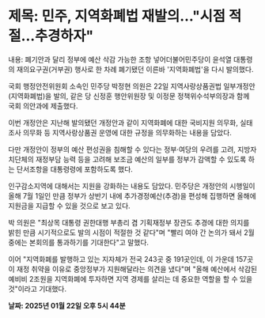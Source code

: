 # **제목: 민주, 지역화폐법 재발의…"시점 적절…추경하자"**

  내용: 폐기안과 달리 정부에 예산 삭감 가능한 조항 넣어더불어민주당이 윤석열 대통령의 재의요구권(거부권) 행사로 한 차례 폐기됐던 이른바 '지역화폐법'을 다시 발의했다.

국회 행정안전위원회 소속인 민주당 박정현 의원은 22일 지역사랑상품권법 일부개정안(지역화폐법)을 발의, 같은 당 신정훈 행안위원장 및 이정문 정책위수석부의장과 함께 국회 의안과에 제출했다.

이번 개정안은 지난해 발의됐던 개정안과 같이 지역화폐에 대한 국비지원 의무화, 실태조사 의무화 등 지역사랑상품권 운영에 대한 규정을 의무화하는 내용을 담았다.

다만 개정안이 정부의 예산 편성권을 침해할 수 있다는 정부·여당의 우려를 고려, 지방자치단체의 재정부담 능력 등을 고려해 보조금 예산의 일부를 정부가 감액할 수 있도록 하는 단서조항을 대통령령에 포함하도록 했다.

인구감소지역에 대해서는 지원을 강화하는 내용도 담았다. 민주당은 개정안의 시행일이 올해 7월 1일인 만큼 정부가 상반기 내에 추가경정예산(추경)을 편성해 집행하면 올해에 지원금을 지급할 수 있을 것으로 보고 있다.

박 의원은 "최상목 대통령 권한대행 부총리 겸 기획재정부 장관도 추경에 대한 의지를 밝힌 만큼 시기적으로도 발의 시점이 적절한 것 같다"며 "빨리 여야 간 논의가 돼서 2월 중에는 본회의를 통과하기를 기대한다"고 말했다.

이어 "지역화폐를 발행하고 있는 지자체가 전국 243곳 중 191곳인데, 이 가운데 157곳이 재정 취약을 이유로 중앙정부가 지원해달라는 의견을 냈다"며 "올해 예산에서 삭감된 예비비 2조원을 지역화폐에 투자하면 지역 경제를 살리는 데 중요한 역할을 할 수 있을 것"이라고 기대했다.

  **날짜: 2025년 01월 22일 오후 5시 44분**